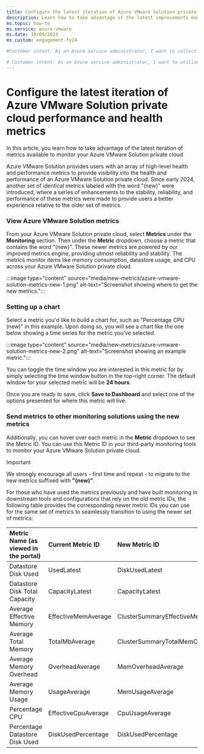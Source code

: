 ```yaml
---
title: Configure the latest iteration of Azure VMware Solution private cloud performance and health metrics
description: Learn how to take advantage of the latest improvements made to Azure VMware Solution private cloud performance and health metrics 
ms.topic: how-to 
ms.service: azure-vmware
ms.date: 10/09/2024
ms.custom: engagement-fy24

#Customer intent: As an Azure service administrator, I want to collect key performance and reliability metrics from my Azure VMware Solution private cloud, so I can analyze for any diagnostic purposes.

# Customer intent: As an Azure service administrator, I want to utilize the latest performance and health metrics in my Azure VMware Solution private cloud, so that I can effectively monitor and enhance the system's stability and reliability.
---
```


# Configure the latest iteration of Azure VMware Solution private cloud performance and health metrics

In this article, you learn how to take advantage of the latest iteration of metrics available to monitor your Azure VMware Solution private cloud. 

Azure VMware Solution provides users with an array of high-level health and performance metrics to provide visibility into the health and performance of an Azure VMware Solution private cloud. Since early 2024, another set of identical metrics labeled with the word "(new)" were introduced, where a series of enhancements to the stability, reliability, and performance of these metrics were made to provide users a better experience relative to the older set of metrics.  
  

### View Azure VMware Solution metrics
From your Azure VMware Solution private cloud, select **Metrics** under the **Monitoring** section. Then under the **Metric** dropdown, choose a metric that contains the word "(new)". These newer metrics are powered by our improved metrics engine, providing utmost reliability and stability. The metrics monitor items like memory consumption, datastore usage, and CPU across your Azure VMware Solution private cloud.

:::image type="content" source="media/new-metrics/azure-vmware-solution-metrics-new-1.png" alt-text="Screenshot showing where to get the new metrics.":::

### Setting up a chart

Select a metric you'd like to build a chart for, such as "Percentage CPU (new)" in this example. Upon doing so, you will see a chart like the one below showing a time series for the metric you've selected.

:::image type="content" source="media/new-metrics/azure-vmware-solution-metrics-new-2.png" alt-text="Screenshot showing an example metric.":::

You can toggle the time window you are interested in this metric for by simply selecting the time window button in the top-right corner. The default window for your selected metric will be **24 hours**.

Once you are ready to save, click **Save to Dashboard** and select one of the options presented for where this metric will live.

### Send metrics to other monitoring solutions using the new metrics

Additionally, you can hover over each metric in the **Metric** dropdown to see the Metric ID. You can use this Metric ID in your third-party monitoring tools to monitor your Azure VMware Solution private cloud.
 >[!IMPORTANT]
   >We strongly encourage all users - first time and repeat - to migrate to the new metrics suffixed with **"(new)"**.

For those who have used the metrics previously and have built monitoring in downstream tools and configurations that rely on the old metric IDs, the following table provides the corresponding newer metric IDs you can use for the same set of metrics to seamlessly transition to using the newer set of metrics:

| Metric Name (as viewed in the portal) | Current Metric ID | New Metric ID | 
| :---     | :---      | :---     |
| Datastore Disk Used   | UsedLatest  | DiskUsedLatest |
| Datastore Disk Total Capacity   | CapacityLatest   | CapacityLatest |
| Average Effective Memory   | EffectiveMemAverage   | ClusterSummaryEffectiveMemory  |
| Average Total Memory   | TotalMbAverage    | ClusterSummaryTotalMemCapacityMB  |
| Average Memory Overhead    | OverheadAverage   | MemOverheadAverage  |
| Average Memory Usage   | UsageAverage    | MemUsageAverage  |
| Percentage CPU   | EffectiveCpuAverage  | CpuUsageAverage   |
| Percentage Datastore Disk Used    | DiskUsedPercentage   | DiskUsedPercentage   |